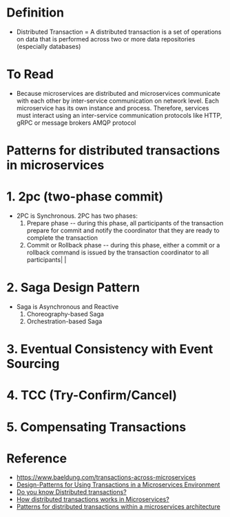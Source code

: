 # Definition
* Distributed Transaction = A distributed transaction is a set of operations on data that is performed across two or more data repositories (especially databases)

# To Read
* Because microservices are distributed and microservices communicate with each other by inter-service communication on network level. Each microservice has its own instance and process. Therefore, services must interact using an inter-service communication protocols like HTTP, gRPC or message brokers AMQP protocol

# Patterns for distributed transactions in microservices
# 1. 2pc (two-phase commit)
* 2PC is Synchronous. 2PC has two phases:
  1. Prepare phase -- during this phase, all participants of the transaction prepare for commit and notify the coordinator that they are ready to complete the transaction
  2. Commit or Rollback phase -- during this phase, either a commit or a rollback command is issued by the transaction coordinator to all participants| |
# 2. Saga Design Pattern
* Saga is Asynchronous and Reactive
   1. Choreography-based Saga
   2. Orchestration-based Saga
# 3. Eventual Consistency with Event Sourcing
# 4. TCC (Try-Confirm/Cancel)
# 5. Compensating Transactions



# Reference
* https://www.baeldung.com/transactions-across-microservices
* [Design-Patterns for Using Transactions in a Microservices Environment](https://www.youtube.com/watch?v=HF1RhHx_gu8)
* [Do you know Distributed transactions?](https://www.youtube.com/watch?v=1vjOv_f9L8I)
* [How distributed transactions works in Microservices?](https://www.youtube.com/watch?v=k925c1WN2LA)
* [Patterns for distributed transactions within a microservices architecture](https://developers.redhat.com/blog/2018/10/01/patterns-for-distributed-transactions-within-a-microservices-architecture#)
